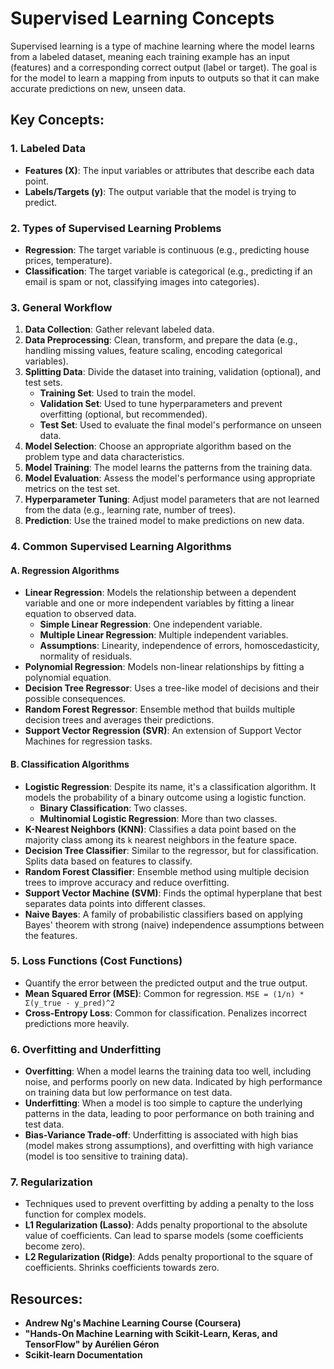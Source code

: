 # Supervised Learning Concepts

Supervised learning is a type of machine learning where the model learns from a labeled dataset, meaning each training example has an input (features) and a corresponding correct output (label or target). The goal is for the model to learn a mapping from inputs to outputs so that it can make accurate predictions on new, unseen data.

## Key Concepts:

### 1. Labeled Data

*   **Features (X)**: The input variables or attributes that describe each data point.
*   **Labels/Targets (y)**: The output variable that the model is trying to predict.

### 2. Types of Supervised Learning Problems

*   **Regression**: The target variable is continuous (e.g., predicting house prices, temperature).
*   **Classification**: The target variable is categorical (e.g., predicting if an email is spam or not, classifying images into categories).

### 3. General Workflow

1.  **Data Collection**: Gather relevant labeled data.
2.  **Data Preprocessing**: Clean, transform, and prepare the data (e.g., handling missing values, feature scaling, encoding categorical variables).
3.  **Splitting Data**: Divide the dataset into training, validation (optional), and test sets.
    *   **Training Set**: Used to train the model.
    *   **Validation Set**: Used to tune hyperparameters and prevent overfitting (optional, but recommended).
    *   **Test Set**: Used to evaluate the final model's performance on unseen data.
4.  **Model Selection**: Choose an appropriate algorithm based on the problem type and data characteristics.
5.  **Model Training**: The model learns the patterns from the training data.
6.  **Model Evaluation**: Assess the model's performance using appropriate metrics on the test set.
7.  **Hyperparameter Tuning**: Adjust model parameters that are not learned from the data (e.g., learning rate, number of trees).
8.  **Prediction**: Use the trained model to make predictions on new data.

### 4. Common Supervised Learning Algorithms

#### A. Regression Algorithms

*   **Linear Regression**: Models the relationship between a dependent variable and one or more independent variables by fitting a linear equation to observed data.
    *   **Simple Linear Regression**: One independent variable.
    *   **Multiple Linear Regression**: Multiple independent variables.
    *   **Assumptions**: Linearity, independence of errors, homoscedasticity, normality of residuals.
*   **Polynomial Regression**: Models non-linear relationships by fitting a polynomial equation.
*   **Decision Tree Regressor**: Uses a tree-like model of decisions and their possible consequences.
*   **Random Forest Regressor**: Ensemble method that builds multiple decision trees and averages their predictions.
*   **Support Vector Regression (SVR)**: An extension of Support Vector Machines for regression tasks.

#### B. Classification Algorithms

*   **Logistic Regression**: Despite its name, it's a classification algorithm. It models the probability of a binary outcome using a logistic function.
    *   **Binary Classification**: Two classes.
    *   **Multinomial Logistic Regression**: More than two classes.
*   **K-Nearest Neighbors (KNN)**: Classifies a data point based on the majority class among its `k` nearest neighbors in the feature space.
*   **Decision Tree Classifier**: Similar to the regressor, but for classification. Splits data based on features to classify.
*   **Random Forest Classifier**: Ensemble method using multiple decision trees to improve accuracy and reduce overfitting.
*   **Support Vector Machine (SVM)**: Finds the optimal hyperplane that best separates data points into different classes.
*   **Naive Bayes**: A family of probabilistic classifiers based on applying Bayes' theorem with strong (naive) independence assumptions between the features.

### 5. Loss Functions (Cost Functions)

*   Quantify the error between the predicted output and the true output.
*   **Mean Squared Error (MSE)**: Common for regression. `MSE = (1/n) * Σ(y_true - y_pred)^2`
*   **Cross-Entropy Loss**: Common for classification. Penalizes incorrect predictions more heavily.

### 6. Overfitting and Underfitting

*   **Overfitting**: When a model learns the training data too well, including noise, and performs poorly on new data. Indicated by high performance on training data but low performance on test data.
*   **Underfitting**: When a model is too simple to capture the underlying patterns in the data, leading to poor performance on both training and test data.
*   **Bias-Variance Trade-off**: Underfitting is associated with high bias (model makes strong assumptions), and overfitting with high variance (model is too sensitive to training data).

### 7. Regularization

*   Techniques used to prevent overfitting by adding a penalty to the loss function for complex models.
*   **L1 Regularization (Lasso)**: Adds penalty proportional to the absolute value of coefficients. Can lead to sparse models (some coefficients become zero).
*   **L2 Regularization (Ridge)**: Adds penalty proportional to the square of coefficients. Shrinks coefficients towards zero.

## Resources:

*   **Andrew Ng's Machine Learning Course (Coursera)**
*   **"Hands-On Machine Learning with Scikit-Learn, Keras, and TensorFlow" by Aurélien Géron**
*   **Scikit-learn Documentation**
